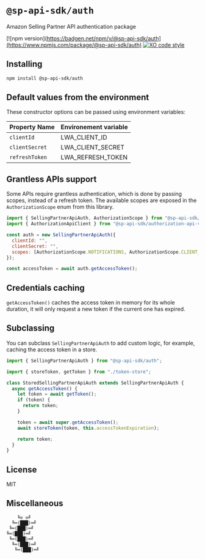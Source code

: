 # `@sp-api-sdk/auth`

Amazon Selling Partner API authentication package

[![npm version](https://badgen.net/npm/v/@sp-api-sdk/auth](https://www.npmjs.com/package/@sp-api-sdk/auth)
[![XO code style](https://badgen.net/badge/code%20style/XO/cyan)](https://github.com/xojs/xo)

## Installing

```sh
npm install @sp-api-sdk/auth
```

## Default values from the environment

These constructor options can be passed using environment variables:

| Property Name  | Environement variable |
| -------------- | --------------------- |
| `clientId`     | LWA_CLIENT_ID         |
| `clientSecret` | LWA_CLIENT_SECRET     |
| `refreshToken` | LWA_REFRESH_TOKEN     |

## Grantless APIs support

Some APIs require grantless authentication, which is done by passing scopes, instead of a refresh token.
The available scopes are exposed in the `AuthorizationScope` enum from this library.

```javascript
import { SellingPartnerApiAuth, AuthorizationScope } from "@sp-api-sdk/auth";
import { AuthorizationApiClient } from "@sp-api-sdk/authorization-api-v1";

const auth = new SellingPartnerApiAuth({
  clientId: "",
  clientSecret: "",
  scopes: [AuthorizationScope.NOTIFICATIONS, AuthorizationScope.CLIENT_CREDENTIAL_ROTATION], // Or choose the only ones you need
});

const accessToken = await auth.getAccessToken();
```

## Credentials caching

`getAccessToken()` caches the access token in memory for its whole duration, it will only request a new token if the current one has expired.

## Subclassing

You can subclass `SellingPartnerApiAuth` to add custom logic, for example, caching the access token in a store.

```typescript
import { SellingPartnerApiAuth } from "@sp-api-sdk/auth";

import { storeToken, getToken } from "./token-store";

class StoredSellingPartnerApiAuth extends SellingPartnerApiAuth {
  async getAccessToken() {
    let token = await getToken();
    if (token) {
      return token;
    }

    token = await super.getAccessToken();
    await storeToken(token, this.accessTokenExpiration);

    return token;
  }
}
```

## License

MIT

## Miscellaneous

```
    ╚⊙ ⊙╝
  ╚═(███)═╝
 ╚═(███)═╝
╚═(███)═╝
 ╚═(███)═╝
  ╚═(███)═╝
   ╚═(███)═╝
```
